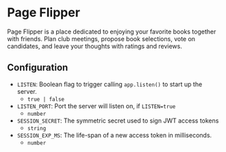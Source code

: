 # Page Flipper
Page Flipper is a place dedicated to enjoying your favorite books together with friends. Plan club meetings, propose book selections, vote on candidates, and leave your thoughts with ratings and reviews.

## Configuration
* `LISTEN`: Boolean flag to trigger calling `app.listen()` to start up the server.
  * `true | false`
* `LISTEN_PORT`: Port the server will listen on, if `LISTEN=true`
  * `number`
* `SESSION_SECRET`: The symmetric secret used to sign JWT access tokens
  * `string`
* `SESSION_EXP_MS`: The life-span of a new access token in milliseconds.
  * `number`